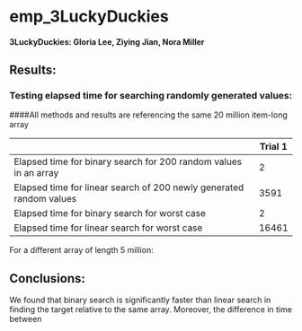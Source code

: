 # emp_3LuckyDuckies

#### 3LuckyDuckies: Gloria Lee, Ziying Jian, Nora Miller

## Results:
### Testing elapsed time for searching randomly generated values:

####All methods and results are referencing the same 20 million item-long array

|           | Trial 1 |
| --------- | ----- |
| Elapsed time for binary search for 200 random values in an array | 2 |
| Elapsed time for linear search of 200 newly generated random values | 3591 |
| Elapsed time for binary search for worst case | 2 |
| Elapsed time for linear search for worst case | 16461 |



For a different array of length 5 million:





## Conclusions:

We found that binary search is significantly faster than linear search in finding the target relative to the same array. Moreover, the difference in time between
